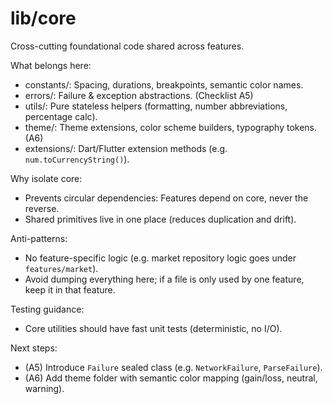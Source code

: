 # lib/core

Cross-cutting foundational code shared across features.

What belongs here:
- constants/: Spacing, durations, breakpoints, semantic color names.
- errors/: Failure & exception abstractions. (Checklist A5)
- utils/: Pure stateless helpers (formatting, number abbreviations, percentage calc).
- theme/: Theme extensions, color scheme builders, typography tokens. (A6)
- extensions/: Dart/Flutter extension methods (e.g. `num.toCurrencyString()`).

Why isolate core:
- Prevents circular dependencies: Features depend on core, never the reverse.
- Shared primitives live in one place (reduces duplication and drift).

Anti-patterns:
- No feature-specific logic (e.g. market repository logic goes under `features/market`).
- Avoid dumping everything here; if a file is only used by one feature, keep it in that feature.

Testing guidance:
- Core utilities should have fast unit tests (deterministic, no I/O).

Next steps:
- (A5) Introduce `Failure` sealed class (e.g. `NetworkFailure`, `ParseFailure`).
- (A6) Add theme folder with semantic color mapping (gain/loss, neutral, warning).

